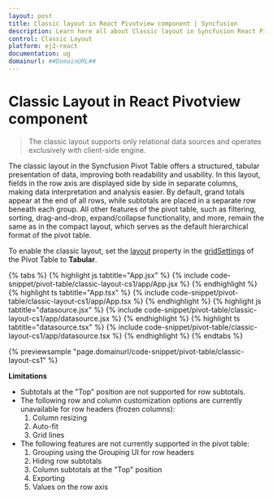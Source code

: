 ```yaml
---
layout: post
title: Classic layout in React Pivotview component | Syncfusion
description: Learn here all about Classic layout in Syncfusion React Pivotview component of Syncfusion Essential JS 2 and more.
control: Classic Layout
platform: ej2-react
documentation: ug
domainurl: ##DomainURL##
---
```


# Classic Layout in React Pivotview component

> The classic layout supports only relational data sources and operates exclusively with client-side engine.

The classic layout in the Syncfusion Pivot Table offers a structured, tabular presentation of data, improving both readability and usability. In this layout, fields in the row axis are displayed side by side in separate columns, making data interpretation and analysis easier. By default, grand totals appear at the end of all rows, while subtotals are placed in a separate row beneath each group. All other features of the pivot table, such as filtering, sorting, drag-and-drop, expand/collapse functionality, and more, remain the same as in the compact layout, which serves as the default hierarchical format of the pivot table.

To enable the classic layout, set the [layout](https://ej2.syncfusion.com/react/documentation/api/pivotview/gridSettings/#layout) property in the [gridSettings](https://ej2.syncfusion.com/react/documentation/api/pivotview/gridSettings/) of the Pivot Table to **Tabular**.

{% tabs %}
{% highlight js tabtitle="App.jsx" %}
{% include code-snippet/pivot-table/classic-layout-cs1/app/App.jsx %}
{% endhighlight %}
{% highlight ts tabtitle="App.tsx" %}
{% include code-snippet/pivot-table/classic-layout-cs1/app/App.tsx %}
{% endhighlight %}
{% highlight js tabtitle="datasource.jsx" %}
{% include code-snippet/pivot-table/classic-layout-cs1/app/datasource.jsx %}
{% endhighlight %}
{% highlight ts tabtitle="datasource.tsx" %}
{% include code-snippet/pivot-table/classic-layout-cs1/app/datasource.tsx %}
{% endhighlight %}
{% endtabs %}

 {% previewsample "page.domainurl/code-snippet/pivot-table/classic-layout-cs1" %}

**Limitations**

* Subtotals at the "Top" position are not supported for row subtotals.
* The following row and column customization options are currently unavailable for row headers (frozen columns):
    1. Column resizing
    2. Auto-fit
    3. Grid lines
* The following features are not currently supported in the pivot table:
    1. Grouping using the Grouping UI for row headers
    2. Hiding row subtotals
    3. Column subtotals at the "Top" position
    4. Exporting
    5. Values on the row axis